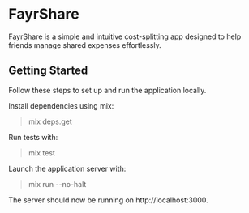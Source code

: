 # FayrShare

FayrShare is a simple and intuitive cost-splitting app designed to help friends manage shared expenses effortlessly.

## Getting Started

Follow these steps to set up and run the application locally.

Install dependencies using mix:
> mix deps.get

Run tests with:
> mix test

Launch the application server with:
> mix run --no-halt

The server should now be running on http://localhost:3000.
